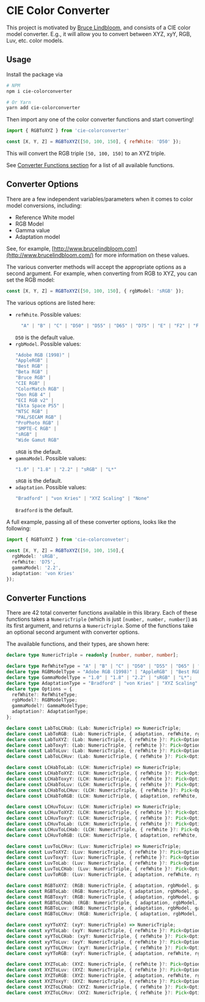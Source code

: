 # CIE Color Converter

This project is motivated by [Bruce Lindbloom](http://www.brucelindbloom.com), and consists of a CIE color model converter. E.g., it will allow you to convert between XYZ, xyY, RGB, Luv, etc. color models.

## Usage

Install the package via

```sh
# NPM
npm i cie-colorconverter

# Or Yarn
yarn add cie-colorconverter
```

Then import any one of the color converter functions and start converting!

```js
import { RGBToXYZ } from 'cie-colorconverter'

const [X, Y, Z] = RGBToXYZ([50, 100, 150], { refWhite: 'D50' });
```


This will convert the RGB triple `[50, 100, 150]` to an XYZ triple.

See [Converter Functions section](#converter-functions) for a list of all available functions.

## Converter Options

There are a few independent variables/parameters when it comes to color model conversions, including:

* Reference White model
* RGB Model
* Gamma value
* Adaptation model

See, for example, [http://www.brucelindbloom.com](http://www.brucelindbloom.com/) for more information on these values.

The various converter methods will accept the appropriate options as a second argument. For example, when converting from RGB to XYZ, you can set the RGB model:

```ts
const [X, Y, Z] = RGBToXYZ([50, 100, 150], { rgbModel: 'sRGB' });
```

The various options are listed here:

* `refWhite`. Possible values:
  ```ts
    "A" | "B" | "C" | "D50" | "D55" | "D65" | "D75" | "E" | "F2" | "F7" | "F11"
  ```
  `D50` is the default value.
* `rgbModel`. Possible values:
  ```ts
  "Adobe RGB (1998)" |
  "AppleRGB" |
  "Best RGB" |
  "Beta RGB" |
  "Bruce RGB" |
  "CIE RGB" |
  "ColorMatch RGB" |
  "Don RGB 4" |
  "ECI RGB v2" |
  "Ekta Space PS5" |
  "NTSC RGB" |
  "PAL/SECAM RGB" |
  "ProPhoto RGB" |
  "SMPTE-C RGB" |
  "sRGB" |
  "Wide Gamut RGB"
  ```
  `sRGB` is the default.
* `gammaModel`. Possible values:
  ```ts
  "1.0" | "1.8" | "2.2" | "sRGB" | "L*"
  ```
  `sRGB` is the default.
* `adaptation`. Possible values:
  ```ts
  "Bradford" | "von Kries" | "XYZ Scaling" | "None"
  ```
  `Bradford` is the default.

A full example, passing all of these converter options, looks like the following:

```ts
import { RGBToXYZ } from 'cie-colorconveter';

const [X, Y, Z] = RGBToXYZ([50, 100, 150],{
  rgbModel: 'sRGB',
  refWhite: 'D75',
  gammaModel: '2.2',
  adaptation: 'von Kries'
});
```

## Converter Functions

There are 42 total converter functions available in this library. Each of these functions takes a `NumericTriple` (which is just `[number, number, number]`) as its first argument, and returns a `NumericTriple`. Some of the functions take an optional second argument with converter options.

The available functions, and their types, are shown here:

```ts
declare type NumericTriple = readonly [number, number, number];

declare type RefWhiteType = "A" | "B" | "C" | "D50" | "D55" | "D65" | "D75" | "E" | "F2" | "F7" | "F11";
declare type RGBModelType = "Adobe RGB (1998)" | "AppleRGB" | "Best RGB" | "Beta RGB" | "Bruce RGB" | "CIE RGB" | "ColorMatch RGB" | "Don RGB 4" | "ECI RGB v2" | "Ekta Space PS5" | "NTSC RGB" | "PAL/SECAM RGB" | "ProPhoto RGB" | "SMPTE-C RGB" | "sRGB" | "Wide Gamut RGB";
declare type GammaModelType = "1.0" | "1.8" | "2.2" | "sRGB" | "L*";
declare type AdaptationType = "Bradford" | "von Kries" | "XYZ Scaling" | "None";
declare type Options = {
  refWhite?: RefWhiteType;
  rgbModel?: RGBModelType;
  gammaModel?: GammaModelType;
  adaptation?: AdaptationType;
};

declare const LabToLCHab: (Lab: NumericTriple) => NumericTriple;
declare const LabToRGB: (Lab: NumericTriple, { adaptation, refWhite, rgbModel, gammaModel, }?: Options) => NumericTriple;
declare const LabToXYZ: (Lab: NumericTriple, { refWhite }?: Pick<Options, "refWhite">) => NumericTriple;
declare const LabToxyY: (Lab: NumericTriple, { refWhite }?: Pick<Options, "refWhite">) => NumericTriple;
declare const LabToLuv: (Lab: NumericTriple, { refWhite }?: Pick<Options, "refWhite">) => NumericTriple;
declare const LabToLCHuv: (Lab: NumericTriple, { refWhite }?: Pick<Options, "refWhite">) => NumericTriple;

declare const LCHabToLab: (LCH: NumericTriple) => NumericTriple;
declare const LCHabToXYZ: (LCH: NumericTriple, { refWhite }?: Pick<Options, "refWhite">) => NumericTriple;
declare const LCHabToxyY: (LCH: NumericTriple, { refWhite }?: Pick<Options, "refWhite">) => NumericTriple;
declare const LCHabToLuv: (LCH: NumericTriple, { refWhite }?: Pick<Options, "refWhite">) => NumericTriple;
declare const LCHabToLCHuv: (LCH: NumericTriple, { refWhite }?: Pick<Options, "refWhite">) => NumericTriple;
declare const LCHabToRGB: (LCH: NumericTriple, { adaptation, refWhite, rgbModel, gammaModel, }?: Options) => NumericTriple;

declare const LCHuvToLuv: (LCH: NumericTriple) => NumericTriple;
declare const LCHuvToXYZ: (LCH: NumericTriple, { refWhite }?: Pick<Options, "refWhite">) => NumericTriple;
declare const LCHuvToxyY: (LCH: NumericTriple, { refWhite }?: Pick<Options, "refWhite">) => NumericTriple;
declare const LCHuvToLab: (LCH: NumericTriple, { refWhite }?: Pick<Options, "refWhite">) => NumericTriple;
declare const LCHuvToLCHab: (LCH: NumericTriple, { refWhite }?: Pick<Options, "refWhite">) => NumericTriple;
declare const LCHuvToRGB: (LCH: NumericTriple, { adaptation, refWhite, rgbModel, gammaModel, }?: Options) => NumericTriple;

declare const LuvToLCHuv: (Luv: NumericTriple) => NumericTriple;
declare const LuvToXYZ: (Luv: NumericTriple, { refWhite }?: Pick<Options, "refWhite">) => NumericTriple;
declare const LuvToxyY: (Luv: NumericTriple, { refWhite }?: Pick<Options, "refWhite">) => NumericTriple;
declare const LuvToLab: (Luv: NumericTriple, { refWhite }?: Pick<Options, "refWhite">) => NumericTriple;
declare const LuvToLCHab: (Luv: NumericTriple, { refWhite }?: Pick<Options, "refWhite">) => NumericTriple;
declare const LuvToRGB: (Luv: NumericTriple, { adaptation, refWhite, rgbModel, gammaModel, }?: Options) => NumericTriple;

declare const RGBToXYZ: (RGB: NumericTriple, { adaptation, rgbModel, gammaModel, refWhite, }?: Options) => NumericTriple;
declare const RGBToLab: (RGB: NumericTriple, { adaptation, rgbModel, gammaModel, refWhite, }?: Options) => NumericTriple;
declare const RGBToxyY: (RGB: NumericTriple, { adaptation, rgbModel, gammaModel, refWhite, }?: Options) => NumericTriple;
declare const RGBToLCHab: (RGB: NumericTriple, { adaptation, rgbModel, gammaModel, refWhite, }?: Options) => NumericTriple;
declare const RGBToLuv: (RGB: NumericTriple, { adaptation, rgbModel, gammaModel, refWhite, }?: Options) => NumericTriple;
declare const RGBToLCHuv: (RGB: NumericTriple, { adaptation, rgbModel, gammaModel, refWhite, }?: Options) => NumericTriple;

declare const xyYToXYZ: (xyY: NumericTriple) => NumericTriple;
declare const xyYToLab: (xyY: NumericTriple, { refWhite }?: Pick<Options, "refWhite">) => NumericTriple;
declare const xyYToLCHab: (xyY: NumericTriple, { refWhite }?: Pick<Options, "refWhite">) => NumericTriple;
declare const xyYToLuv: (xyY: NumericTriple, { refWhite }?: Pick<Options, "refWhite">) => NumericTriple;
declare const xyYToLCHuv: (xyY: NumericTriple, { refWhite }?: Pick<Options, "refWhite">) => NumericTriple;
declare const xyYToRGB: (xyY: NumericTriple, { adaptation, refWhite, rgbModel, gammaModel, }?: Options) => NumericTriple;

declare const XYZToLab: (XYZ: NumericTriple, { refWhite }?: Pick<Options, "refWhite">) => NumericTriple;
declare const XYZToLuv: (XYZ: NumericTriple, { refWhite }?: Pick<Options, "refWhite">) => NumericTriple;
declare const XYZToRGB: (XYZ: NumericTriple, { adaptation, refWhite, rgbModel, gammaModel, }?: Options) => NumericTriple;
declare const XYZToxyY: (XYZ: NumericTriple, { refWhite }?: Pick<Options, "refWhite">) => NumericTriple;
declare const XYZToLCHab: (XYZ: NumericTriple, { refWhite }?: Pick<Options, "refWhite">) => NumericTriple;
declare const XYZToLCHuv: (XYZ: NumericTriple, { refWhite }?: Pick<Options, "refWhite">) => NumericTriple;
```
